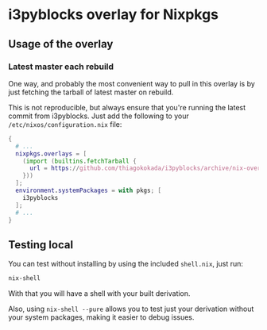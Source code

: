 # i3pyblocks overlay for Nixpkgs

## Usage of the overlay

### Latest master each rebuild

One way, and probably the most convenient way to pull in this overlay is by
just fetching the tarball of latest master on rebuild.

This is not reproducible, but always ensure that you're running the latest
commit from i3pyblocks. Just add the following to your
`/etc/nixos/configuration.nix` file:

```nix
{
  # ...
  nixpkgs.overlays = [
    (import (builtins.fetchTarball {
      url = https://github.com/thiagokokada/i3pyblocks/archive/nix-overlay.tar.gz;
    }))
  ];
  environment.systemPackages = with pkgs; [
    i3pyblocks
  ];
  # ...
}
```

## Testing local

You can test without installing by using the included `shell.nix`, just run:

```sh
nix-shell
```

With that you will have a shell with your built derivation.

Also, using `nix-shell --pure` allows you to test just your derivation without
your system packages, making it easier to debug issues.
